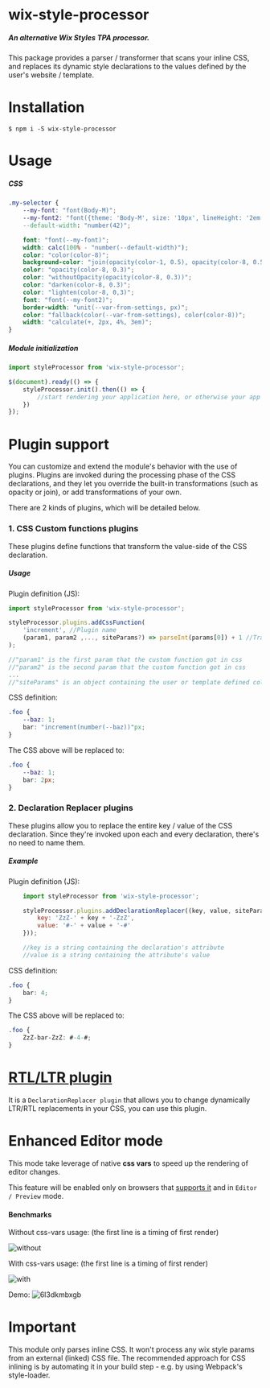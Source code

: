 # wix-style-processor
##### An alternative Wix Styles TPA processor.
This package provides a parser / transformer that scans your inline CSS, and replaces its dynamic style declarations to the values defined by the user's website / template.


# Installation
```shell
$ npm i -S wix-style-processor
```

# Usage
##### CSS
```css
.my-selector {
    --my-font: "font(Body-M)";                                              /* define a custom variable with a default value */
    --my-font2: "font({theme: 'Body-M', size: '10px', lineHeight: '2em', weight: 'bold', style:'italic'})"     /* will use Body-M as base font and override the given attributes */
    --default-width: "number(42)";                                          /* define a numeric custom var */

    font: "font(--my-font)";                                                /* assign a dynamic font value from a custom var */
    width: calc(100% - "number(--default-width)");                          /* assign a dynamic numeric value from a custom var */
    color: "color(color-8)";                                                /* assign a color from the site's palette */
    background-color: "join(opacity(color-1, 0.5), opacity(color-8, 0.5))"; /* blends 2 colors */
    color: "opacity(color-8, 0.3)";                                         /* add opacity to a site palette color */
    color: "withoutOpacity(opacity(color-8, 0.3))";                         /* will remove the opacity of site palette color */
    color: "darken(color-8, 0.3)";                                          /* make a darken version of site palette color */
    color: "lighten(color-8, 0,3)";                                         /* make a lighten version of site palette color */
    font: "font(--my-font2)";                                               /* will use the overridden default unless it was defined in settings  */
    border-width: "unit(--var-from-settings, px)";                          /* will produce border-width: 42px */
    color: "fallback(color(--var-from-settings), color(color-8))";          /* will return the first none falsy value from left to right */
    width: "calculate(+, 2px, 4%, 3em)";                                    /* will return the native calc function for the given operator and numbers a work around for https://github.com/thysultan/stylis.js/issues/116 */
}
```

##### Module initialization

```javascript
import styleProcessor from 'wix-style-processor';

$(document).ready(() => {
    styleProcessor.init().then(() => {
        //start rendering your application here, or otherwise your app will flicker
    })
});
```

# Plugin support
You can customize and extend the module's behavior with the use of plugins.
Plugins are invoked during the processing phase of the CSS declarations, and they let you override the built-in transformations (such as opacity or join), or add transformations of your own.

There are 2 kinds of plugins, which will be detailed below.

### 1. CSS Custom functions plugins
These plugins define functions that transform the value-side of the CSS declaration.

##### Usage

Plugin definition (JS):

```javascript
import styleProcessor from 'wix-style-processor';

styleProcessor.plugins.addCssFunction(
    'increment', //Plugin name
    (param1, param2 ,..., siteParams?) => parseInt(params[0]) + 1 //Transformation function
);

//"param1" is the first param that the custom function got in css
//"param2" is the second param that the custom function got in css
...
//"siteParams" is an object containing the user or template defined colors, fonts and numbers.
```

CSS definition:

```css
.foo {
    --baz: 1;
    bar: "increment(number(--baz))"px;
}
```

The CSS above will be replaced to:

```css
.foo {
    --baz: 1;
    bar: 2px;
}
```

### 2. Declaration Replacer plugins
These plugins allow you to replace the entire key / value of the CSS declaration.
Since they're invoked upon each and every declaration, there's no need to name them.

##### Example

Plugin definition (JS):

```javascript
    import styleProcessor from 'wix-style-processor';

    styleProcessor.plugins.addDeclarationReplacer((key, value, siteParams) => ({
        key: 'ZzZ-' + key + '-ZzZ',
        value: '#-' + value + '-#'
    }));

    //key is a string containing the declaration's attribute
    //value is a string containing the attribute's value
```

CSS definition:

```css
.foo {
    bar: 4;
}
```

The CSS above will be replaced to:

```css
.foo {
    ZzZ-bar-ZzZ: #-4-#;
}
```

# [RTL/LTR plugin](https://github.com/wix/wsp-plugin-rtl)
It is a `DeclarationReplacer plugin` that allows you to change dynamically LTR/RTL replacements in your CSS, you can use this plugin.

# Enhanced Editor mode
This mode take leverage of native **css vars** to speed up the rendering of editor changes.

This feature will be enabled only on browsers that [supports it](http://caniuse.com/#search=css-variables) and in `Editor / Preview` mode.

#### Benchmarks
Without css-vars usage: (the first line is a timing of first render)

![without](https://user-images.githubusercontent.com/9304194/28443749-b8c20e3c-6dc0-11e7-9ab5-03db9704d734.png)

With css-vars usage: (the first line is a timing of first render)

![with](https://user-images.githubusercontent.com/9304194/28443748-b7a87496-6dc0-11e7-96e4-2367619d28dd.png)

Demo:
![6l3dkmbxgb](https://user-images.githubusercontent.com/9304194/28503201-9cd348ca-700a-11e7-8ae0-a1d56fcdfcc6.gif)

# Important
This module only parses inline CSS.
It won't process any wix style params from an external (linked) CSS file.
The recommended approach for CSS inlining is by automating it in your build step - e.g. by using Webpack's style-loader.

